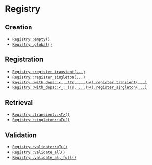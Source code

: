 # Registry

## Creation

- [`Registry::empty()`]
- [`Registry::global()`]

## Registration

- [`Registry::register_transient(...)`]
- [`Registry::register_singleton(...)`]
- [`Registry::with_deps::<_, (Ts, ...)>().register_transient(...)`]
- [`Registry::with_deps::<_, (Ts, ...)>().register_singleton(...)`]

## Retrieval

- [`Registry::transient::<T>()`]
- [`Registry::singleton::<T>()`]

## Validation

- [`Registry::validate::<T>()`]
- [`Registry::validate_all()`]
- [`Registry::validate_all_full()`]


[`Registry::empty()`]: https://leandros.github.io/ferrunix/docs-multithread/ferrunix/registry/struct.Registry.html#method.empty
[`Registry::global()`]: https://leandros.github.io/ferrunix/docs-multithread/ferrunix/registry/struct.Registry.html#method.global
[`Registry::register_transient(...)`]: https://leandros.github.io/ferrunix/docs-multithread/ferrunix/registry/struct.Registry.html#method.register_transient
[`Registry::register_singleton(...)`]: https://leandros.github.io/ferrunix/docs-multithread/ferrunix/registry/struct.Registry.html#method.register_singleton
[`Registry::with_deps::<_, (Ts, ...)>().register_transient(...)`]: https://leandros.github.io/ferrunix/docs-multithread/ferrunix/registry/struct.Builder.html#method.register_transient
[`Registry::with_deps::<_, (Ts, ...)>().register_singleton(...)`]: https://leandros.github.io/ferrunix/docs-multithread/ferrunix/registry/struct.Builder.html#method.register_singleton
[`Registry::transient::<T>()`]: https://leandros.github.io/ferrunix/docs-multithread/ferrunix/registry/struct.Registry.html#method.transient
[`Registry::singleton::<T>()`]: https://leandros.github.io/ferrunix/docs-multithread/ferrunix/registry/struct.Registry.html#method.singleton
[`Registry::validate::<T>()`]: https://leandros.github.io/ferrunix/docs-multithread/ferrunix/registry/struct.Registry.html#method.validate
[`Registry::validate_all()`]: https://leandros.github.io/ferrunix/docs-multithread/ferrunix/registry/struct.Registry.html#method.validate_all
[`Registry::validate_all_full()`]: https://leandros.github.io/ferrunix/docs-multithread/ferrunix/registry/struct.Registry.html#method.validate_all_full
